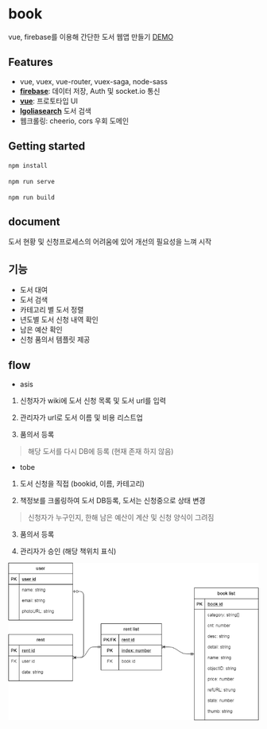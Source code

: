 # book
vue, firebase를 이용해 간단한 도서 웹앱 만들기
[DEMO](http://gnscjfdl.cafe24.com/app)


## Features
- vue, vuex, vue-router, vuex-saga, node-sass
- [**firebase**](#documentation): 데이터 저장, Auth 및 socket.io 통신
- [**vue**](https://vuematerial.io/getting-started/): 프로토타입 UI
- [**lgoliasearch**](https://www.algolia.com/) 도서 검색
- 웹크롤링: cheerio, cors 우회 도메인


## Getting started
```
npm install

npm run serve

npm run build

```

## document
도서 현황 및 신청프로세스의 어려움에 있어 개선의 필요성을 느껴 시작




## 기능
- 도서 대여
- 도서 검색
- 카테고리 별 도서 정렬
- 년도별 도서 신청 내역 확인
- 남은 예산 확인
- 신청 품의서 템플릿 제공








## flow
- asis
1) 신청자가 wiki에 도서 신청 목록 및  도서 url를 입력

2) 관리자가 url로 도서 이름 및 비용 리스트업

3) 품의서 등록

> 해당 도서를 다시 DB에 등록 (현재 존재 하지 않음)



- tobe
1) 도서 신청을 직접 (bookid, 이름, 카테고리)

2) 책정보를 크롤링하여 도서 DB등록, 도서는 신청중으로 상태 변경
 > 신청자가 누구인지, 한해 남은 예산이 계산 및 신청 양식이 그려짐

3) 품의서 등록

4) 관리자가 승인 (해당 책위치 표식)



![Alt text](./src/book.png)
